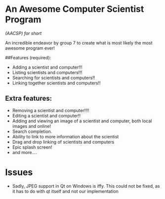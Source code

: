 # An Awesome Computer Scientist Program
*(AACSP) for short*

An incredible endeavor by group 7 to create what is most likely the most awesome program ever!

##Features (required):
* Adding a scientist and computer!!!
* Listing scientists and computers!!!
* Searching for scientists and computers!!
* Linking together scientists and computers!!

## Extra features:
* Removing a scientist and computer!!!!
* Editing a scientist and computer!!
* Adding and viewing an image of a scientist and computer, both local images and online!
* Search completion.
* Ability to link to more information about the scientist
* Drag and drop linking of scientists and computers
* Epic splash screen!
* and more....

# Issues
* Sadly, JPEG support in Qt on Windows is iffy. This could not be fixed, as it has to do with qt itself and not our implementation

